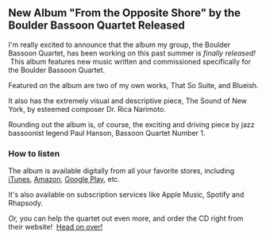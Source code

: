 ## New Album "From the Opposite Shore" by the Boulder Bassoon Quartet Released

I'm really excited to announce that the album my group, the Boulder Bassoon Quartet, has been working on this past summer is *finally released!*   This album features new music written and commissioned specifically for the Boulder Bassoon Quartet.

Featured on the album are two of my own works, That So Suite, and Blueish.

It also has the extremely visual and descriptive piece, The Sound of New York, by esteemed composer Dr. Rica Narimoto.

Rounding out the album is, of course, the exciting and driving piece by jazz bassoonist legend Paul Hanson, Bassoon Quartet Number 1.

### How to listen

The album is available digitally from all your favorite stores, including [iTunes](https://itunes.apple.com/us/album/from-the-opposite-shore/id926438400), [Amazon](https://www.amazon.com/Opposite-Shore-Boulder-Bassoon-Quartet/dp/B00O9DXNTE), [Google Play](https://play.google.com/store/music/album/Boulder_Bassoon_Quartet_From_the_Opposite_Shore?id=Bhvvgarpdurctnpkpiabbw7xqfq), etc.  

It's also available on subscription services like Apple Music, Spotify and Rhapsody.

*Or,* you can help the quartet out even more, and order the CD right from their website!  [Head on over!](https://mkt.com/boulder-bassoon-quartet)